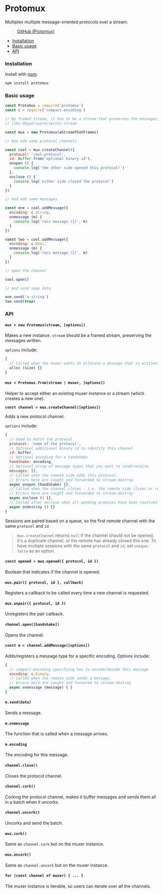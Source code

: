 
# Protomux

Multiplex multiple message-oriented protocols over a stream.

>[GitHub (Protomux)](https://github.com/mafintosh/protomux)

* [Installation](protomux.md#installation)
* [Basic usage](protomux.md#basic-usage)
* [API](protomux.md#api)

### Installation

Install with [npm](https://www.npmjs.com/):

```bash
npm install protomux
```

### Basic usage

```javascript
const Protomux = require('protomux')
const c = require('compact-encoding')

// By framed stream, it has to be a stream that preserves the messages, i.e. something that length prefixes
// like @hyperswarm/secret-stream

const mux = new Protomux(aStreamThatFrames)

// Now add some protocol channels

const cool = mux.createChannel({
  protocol: 'cool-protocol',
  id: Buffer.from('optional binary id'),
  onopen () {
    console.log('the other side opened this protocol!')
  },
  onclose () {
    console.log('either side closed the protocol')
  }
})

// And add some messages

const one = cool.addMessage({
  encoding: c.string,
  onmessage (m) {
    console.log('recv message (1)', m)
  }
})

const two = cool.addMessage({
  encoding: c.bool,
  onmessage (m) {
    console.log('recv message (2)', m)
  }
})

// open the channel

cool.open()

// And send some data

one.send('a string')
two.send(true)
```

### API

#### **`mux = new Protomux(stream, [options])`**

Makes a new instance. `stream` should be a framed stream, preserving the messages written.

`options` include:

```javascript
{
  // Called when the muxer wants to allocate a message that is written, defaults to Buffer.allocUnsafe.
  alloc (size) {}
}
```

#### **`mux = Protomux.from(stream | muxer, [options])`**

Helper to accept either an existing muxer instance or a stream (which creates a new one).

**`const channel = mux.createChannel([options])`**

Adds a new protocol channel.

`options` include:

```javascript
{
  // Used to match the protocol
  protocol: 'name of the protocol',
  // Optional additional binary id to identify this channel
  id: buffer,
  // Optional encoding for a handshake
  handshake: encoding,
  // Optional array of message types that you want to send/receive.
  messages: [],
  // Called when the remote side adds this protocol.
  // Errors here are caught and forwarded to stream.destroy
  async onopen (handshake) {},
  // Called when the channel closes - i.e. the remote side closes or rejects this protocol or the user has closed it.
  // Errors here are caught and forwarded to stream.destroy
  async onclose () {},
  // Called after onclose when all pending promises have been resolved.
  async ondestroy () {}
}
```

Sessions are paired based on a queue, so the first remote channel with the same `protocol` and `id`.

> `mux.createChannel` returns `null` if the channel should not be opened, it's a duplicate channel, or the remote has already closed this one. To have multiple sessions with the same `protocol` and `id`, set `unique: false` as an option.

#### **`const opened = mux.opened({ protocol, id })`**

Boolean that indicates if the channel is opened.

#### **`mux.pair({ protocol, id }, callback)`**

Registers a callback to be called every time a new channel is requested.

#### **`mux.unpair({ protocol, id })`**

Unregisters the pair callback.

#### **`channel.open([handshake])`**

Opens the channel.

#### **`const m = channel.addMessage([options])`**

Adds/registers a message type for a specific encoding. Options include:

```javascript
{
  // compact-encoding specifying how to encode/decode this message
  encoding: c.binary,
  // Called when the remote side sends a message.
  // Errors here are caught and forwared to stream.destroy
  async onmessage (message) { }
}
```

#### **`m.send(data)`**

Sends a message.

#### **`m.onmessage`**

The function that is called when a message arrives.

#### **`m.encoding`**

The encoding for this message.

#### **`channel.close()`**

Closes the protocol channel.

#### **`channel.cork()`**

Corking the protocol channel, makes it buffer messages and sends them all in a batch when it uncorks.

#### **`channel.uncork()`**

Uncorks and send the batch.

#### **`mux.cork()`**

Same as `channel.cork` but on the muxer instance.

#### **`mux.uncork()`**

Same as `channel.uncork` but on the muxer instance.

#### **`for (const channel of muxer) { ... }`**

The muxer instance is iterable, so users can iterate over all the channels.

